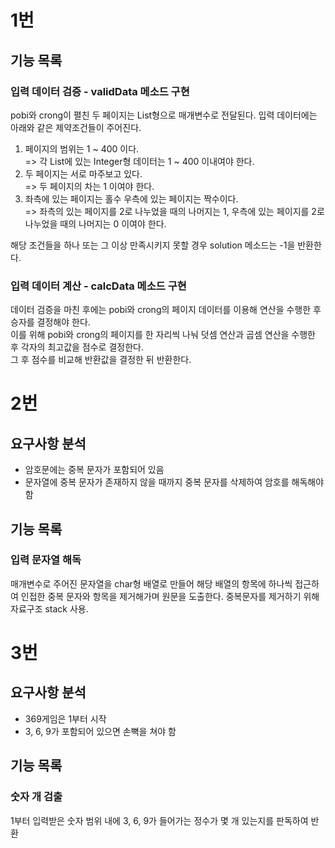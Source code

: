 # 1번

## 기능 목록

### 입력 데이터 검증 - validData 메소드 구현
pobi와 crong이 펼친 두 페이지는 List<Integer>형으로 매개변수로 전달된다. 입력 데이터에는 아래와 같은 제약조건들이 주어진다.
1. 페이지의 범위는 1 ~ 400 이다.  
=> 각 List에 있는 Integer형 데이터는 1 ~ 400 이내여야 한다.
2. 두 페이지는 서로 마주보고 있다.  
=> 두 페이지의 차는 1 이여야 한다.
3. 좌측에 있는 페이지는 홀수 우측에 있는 페이지는 짝수이다.  
=> 좌측의 있는 페이지를 2로 나누었을 때의 나머지는 1, 우측에 있는 페이지를 2로 나누었을 때의 나머지는 0 이여야 한다.

해당 조건들을 하나 또는 그 이상 만족시키지 못할 경우 solution 메소드는 -1을 반환한다.

### 입력 데이터 계산 - calcData 메소드 구현
데이터 검증을 마친 후에는 pobi와 crong의 페이지 데이터를 이용해 연산을 수행한 후 승자를 결정해야 한다.  
이를 위해 pobi와 crong의 페이지를 한 자리씩 나눠 덧셈 연산과 곱셈 연산을 수행한 후 각자의 최고값을 점수로 결정한다.  
그 후 점수를 비교해 반환값을 결정한 뒤 반환한다.

# 2번

## 요구사항 분석
- 암호문에는 중복 문자가 포함되어 있음
- 문자열에 중복 문자가 존재하지 않을 때까지 중복 문자를 삭제하여 암호를 해독해야 함

## 기능 목록

### 입력 문자열 해독
매개변수로 주어진 문자열을 char형 배열로 만들어 해당 배열의 항목에 하나씩 접근하여 인접한 중복 문자와 항목을 제거해가며 원문을 도출한다.
중복문자를 제거하기 위해 자료구조 stack 사용.

# 3번

## 요구사항 분석
- 369게임은 1부터 시작
- 3, 6, 9가 포함되어 있으면 손뼉을 쳐야 함

## 기능 목록

### 숫자 개 검출 
1부터 입력받은 숫자 범위 내에 3, 6, 9가 들어가는 정수가 몇 개 있는지를 판독하여 반환